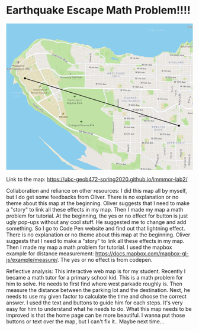 # Earthquake Escape Math Problem!!!!


![alt text](https://github.com/UBC-GEOB472-Spring2020/immmor-lab2/blob/master/1.png "shot")

Link to the map:
https://ubc-geob472-spring2020.github.io/immmor-lab2/

Collaboration and reliance on other resources: I did this map all by myself, but I do get some feedbacks from Oliver. There is no explanation or no theme about this map at the beginning. Oliver suggests that I need to make a "story" to link all these effects in my map. Then I made my map a math problem for tutorial. At the beginning, the yes or no effect for button is just ugly pop-ups without any cool stuff. He suggested me to change and add something. So I go to Code Pen website and find out that lightning effect. There is no explanation or no theme about this map at the beginning. Oliver suggests that I need to make a "story" to link all these effects in my map. Then I made my map a math problem for tutorial. I used the mapbox example for distance measurement: https://docs.mapbox.com/mapbox-gl-js/example/measure/. The yes or no effect is from codepen.

Reflective analysis:
This interactive web map is for my student. Recently I became a math tutor for a primary school kid. This is a math problem for him to solve. He needs to first find where west parkade roughly is. Then measure the distance between the parking lot and the destination. Next, he needs to use my given factor to calculate the time and choose the correct answer. I used the text and buttons to guide him for each steps. It's very easy for him to understand what he needs to do. What this map needs to be improved is that the home page can be more beautiful. I wanna put those buttons or text over the map, but I can't fix it.. Maybe next time...

